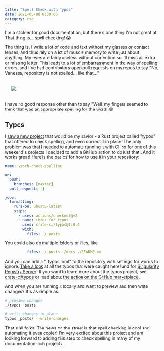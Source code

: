```yaml
---
title: "Spell Check with Typos"
date: 2021-05-08 8:30:00
category: rse
---
```


I'm a stickler for good documentation, but there's one thing I'm not great at
That thing is... spell checking! 😱️ 

The thing is, I write a lot of code and text without my glasses or contact lenses,
and thus rely on a lot of muscle memory to write just about anything. 
My eyes are fairly useless without correction so I'll miss an extra or missing letter.
This leads to a lot of embarrassment in the way of spelling errors, and I've
had contributors open pull requests on my repos to say "No, Vanessa,
repository is not spelled... like that..."


<div style="padding:20px">
  <a href="{{ site.baseurl }}/assets/images/posts/rseng/repository.png"><img src="{{ site.baseurl }}/assets/images/posts/rseng/repository.png"></a>
</div>

I have no good response other than to say
"Well, my fingers seemed to think that was an appropriate spelling for the word! 😄️

## Typos

I <a href="https://hackaday.com/2021/05/29/spell-checking-your-programming-from-the-linux-command-line/" target="_blank">saw a new project</a> that would be my savior - a Rust project called "typos" that offered to check spelling, and even
correct it in place!  The only problem was that I needed to automate running
it with CI, so for one of this weekend's projects I decided to <a href="https://github.com/crate-ci/typos/pull/267" target="_blank">add a GitHub action to do just that.</a>. And it works great! Here is the basics for
how to use it in your repository:

```yaml
name: vsoch-check-spelling

on:
  push:
    branches: [master]
  pull_request: []

jobs:
  formatting:
    runs-on: ubuntu-latest
    steps:
      - uses: actions/checkout@v2
      - name: Check for typos
        uses: crate-ci/typos@1.0.4
        with: 
          files: ./_posts
```
 
You could also do multiple folders or files, like 

```yaml
          files: ./_posts ./docs ./README.md
```

And you can add a "_typos.toml" to the repository with settings for words to ignore.
<a href="https://github.com/vsoch/vsoch.github.io/pull/25/files" target="_blank">Take a look</a> at all the typos that were caught here!
and for <a href="https://github.com/singularityhub/sregistry/pull/367/files" target="_blank">Singularity Registry Server</a>!
If you want to learn more about the typos project, see <a href="https://github.com/crate-ci/typos" target="_blank">crate-ci/typos</a>
or read about <a href="https://github.com/marketplace/actions/typos-action" target="_blank">the action on the GitHub marketplace</a>.

And when you are running it locally and want to preview and then write changes? It's as simple as:

```bash
# preview changes
./typos _posts

# write changes in place
typos _posts/ --write-changes
```

That's all folks! The news on the street is that spell checking is cool and
automating it even cooler! I'm very excited about this project and am looking forward
to adding this step to check spelling in many of my documentation-rich projects.
